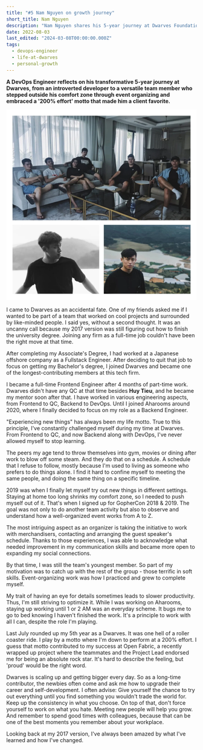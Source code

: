 ```yaml
---
title: "#5 Nam Nguyen on growth journey"
short_title: Nam Nguyen
description: "Nam Nguyen shares his 5-year journey at Dwarves Foundation, from a shy developer to a DevOps engineer recognized as a 'rockstar' by clients, and his experience exploring different roles"
date: 2022-08-03
last_edited: "2024-03-08T00:00:00.000Z"
tags:
  - devops-engineer
  - life-at-dwarves
  - personal-growth
---
```


**A DevOps Engineer reflects on his transformative 5-year journey at Dwarves, from an introverted developer to a versatile team member who stepped outside his comfort zone through event organizing and embraced a '200% effort' motto that made him a client favorite.**

![Nam Nguyen - DevOps Engineer](assets/notion-image-1744012380171-j53o4.webp)

I came to Dwarves as an accidental fate. One of my friends asked me if I wanted to be part of a team that worked on cool projects and surrounded by like-minded people. I said yes, without a second thought. It was an uncanny call because my 2017 version was still figuring out how to finish the university degree. Joining any firm as a full-time job couldn't have been the right move at that time.

After completing my Associate's Degree, I had worked at a Japanese offshore company as a Fullstack Engineer. After deciding to quit that job to focus on getting my Bachelor's degree, I joined Dwarves and became one of the longest-contributing members at this tech firm.

I became a full-time Frontend Engineer after 4 months of part-time work. Dwarves didn't have any QC at that time besides **Huy Tieu**, and he became my mentor soon after that. I have worked in various engineering aspects, from Frontend to QC, Backend to DevOps. Until I joined Aharooms around 2020, where I finally decided to focus on my role as a Backend Engineer.

"Experiencing new things" has always been my life motto. True to this principle, I've constantly challenged myself during my time at Dwarves. From Frontend to QC, and now Backend along with DevOps, I've never allowed myself to stop learning.

The peers my age tend to throw themselves into gym, movies or dining after work to blow off some steam. And they do that on a schedule. A schedule that I refuse to follow, mostly because I'm used to living as someone who prefers to do things alone. I find it hard to confine myself to meeting the same people, and doing the same thing on a specific timeline.

2019 was when I finally let myself try out new things in different settings. Staying at home too long shrinks my comfort zone, so I needed to push myself out of it. That's when I signed up for GopherCon 2018 & 2019. The goal was not only to do another team activity but also to observe and understand how a well-organized event works from A to Z.

The most intriguing aspect as an organizer is taking the initiative to work with merchandisers, contacting and arranging the guest speaker's schedule. Thanks to those experiences, I was able to acknowledge what needed improvement in my communication skills and became more open to expanding my social connections.

By that time, I was still the team's youngest member. So part of my motivation was to catch up with the rest of the group - those terrific in soft skills. Event-organizing work was how I practiced and grew to complete myself.

My trait of having an eye for details sometimes leads to slower productivity. Thus, I'm still striving to optimize it. While I was working on Aharooms, staying up working until 1 or 2 AM was an everyday scheme. It bugs me to go to bed knowing I haven't finished the work. It's a principle to work with all I can, despite the role I'm playing.

Last July rounded up my 5th year as a Dwarves. It was one hell of a roller coaster ride. I play by a motto where I'm down to perform at a 200% effort. I guess that motto contributed to my success at Open Fabric, a recently wrapped up project where the teammates and the Project Lead endorsed me for being an absolute rock star. It's hard to describe the feeling, but 'proud' would be the right word.

Dwarves is scaling up and getting bigger every day. So as a long-time contributor, the newbies often come and ask me how to upgrade their career and self-development. I often advise: Give yourself the chance to try out everything until you find something you wouldn't trade the world for. Keep up the consistency in what you choose. On top of that, don't force yourself to work on what you hate. Meeting new people will help you grow. And remember to spend good times with colleagues, because that can be one of the best moments you remember about your workplace.

Looking back at my 2017 version, I've always been amazed by what I've learned and how I've changed.
